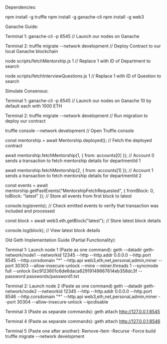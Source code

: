 Dependencies:

npm install -g truffle
npm install -g ganache-cli
npm install -g web3


Ganache Guide:

Terminal 1:
ganache-cli -p 8545 // Launch our nodes on Ganache

Terminal 2:
truffle migrate --network development // Deploy Contract to our local Ganache blockchain

node scripts/fetchMentorship.js 1 // Replace 1 with ID of Department to search

node scripts/fetchInterviewQuestions.js 1 // Replace 1 with ID of Question to search


Simulate Consensus:

Terminal 1:
ganache-cli -p 8545 // Launch our nodes on Ganache 10 by default each with 1000 ETH

Terminal 2:
truffle migrate --network development // Run migration to deploy our contract

truffle console --network development // Open Truffle console

const mentorship = await Mentorship.deployed(); // Fetch the deployed contract

await mentorship.fetchMentorship(1, { from: accounts[0] }); // Account 0 sends a transaction to fetch mentorship details for departmentId 1

await mentorship.fetchMentorship(2, { from: accounts[1] }); // Account 1 sends a transaction to fetch mentorship details for departmentId 2

const events = await mentorship.getPastEvents("MentorshipFetchRequested", { fromBlock: 0, toBlock: "latest" }); // Store all events from first block to latest

console.log(events); // Check emitted events to verify that transaction was included and processed

const block = await web3.eth.getBlock("latest");  // Store latest block details

console.log(block); // View latest block details






Old Geth Implementation Guide (Partial Functionality):

Terminal 1:
Launch node 1 (Paste as one command):
geth --datadir geth-network/node1 --networkid 12345 --http --http.addr 0.0.0.0 --http.port 8545 --http.corsdomain "*" --http.api web3,eth,net,personal,admin,miner --port 30303 --allow-insecure-unlock --mine --miner.threads 1 --syncmode full --unlock 0xc9123601c6de6daca62919149667614eb358dc3f --password passwords/password1.txt

Terminal 2:
Launch node 2 (Paste as one command)
geth --datadir geth-network/node2 --networkid 12345 --http --http.addr 0.0.0.0 --http.port 8546 --http.corsdomain "\*" --http.api web3,eth,net,personal,admin,miner --port 30304 --allow-insecure-unlock --ipcdisable

Terminal 3 (Paste as separate commands):
geth attach http://127.0.0.1:8545

Terminal 4 (Paste as separate commands):
geth attach http://127.0.0.1:8546

Terminal 5 (Paste one after another):
Remove-Item -Recurse -Force build
truffle migrate --network development
